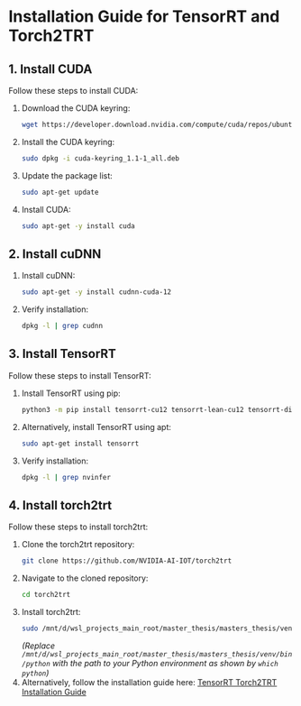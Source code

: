 # Installation Guide for TensorRT and Torch2TRT

## 1. Install CUDA

Follow these steps to install CUDA:

1. Download the CUDA keyring:
   ```bash
   wget https://developer.download.nvidia.com/compute/cuda/repos/ubuntu2404/x86_64/cuda-keyring_1.1-1_all.deb
   ```
2. Install the CUDA keyring:
   ```bash
   sudo dpkg -i cuda-keyring_1.1-1_all.deb
   ```
3. Update the package list:
   ```bash
   sudo apt-get update
   ```
4. Install CUDA:
   ```bash
   sudo apt-get -y install cuda
   ```

## 2. Install cuDNN

1. Install cuDNN:
   ```bash
   sudo apt-get -y install cudnn-cuda-12
   ```
2. Verify installation:
   ```bash
   dpkg -l | grep cudnn
   ```

## 3. Install TensorRT

Follow these steps to install TensorRT:

1. Install TensorRT using pip:
   ```bash
   python3 -m pip install tensorrt-cu12 tensorrt-lean-cu12 tensorrt-dispatch-cu12
   ```
2. Alternatively, install TensorRT using apt:
   ```bash
   sudo apt-get install tensorrt
   ```
3. Verify installation:
   ```bash
   dpkg -l | grep nvinfer
   ```

## 4. Install torch2trt

Follow these steps to install torch2trt:

1. Clone the torch2trt repository:
   ```bash
   git clone https://github.com/NVIDIA-AI-IOT/torch2trt
   ```
2. Navigate to the cloned repository:
   ```bash
   cd torch2trt
   ```
3. Install torch2trt:
   ```bash
   sudo /mnt/d/wsl_projects_main_root/master_thesis/masters_thesis/venv/bin/python setup.py install --plugins
   ```
   *(Replace `/mnt/d/wsl_projects_main_root/master_thesis/masters_thesis/venv/bin/python` with the path to your Python environment as shown by `which python`)*
4. Alternatively, follow the installation guide here: [TensorRT Torch2TRT Installation Guide](https://github.com/vujadeyoon/TensorRT-Torch2TRT)

   
